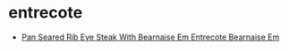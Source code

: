 # entrecote

 * [Pan Seared Rib Eye Steak With Bearnaise Em Entrecote Bearnaise Em](index/p/pan-seared-rib-eye-steak-with-bearnaise-em-entrecote-bearnaise-em-241756.json)
